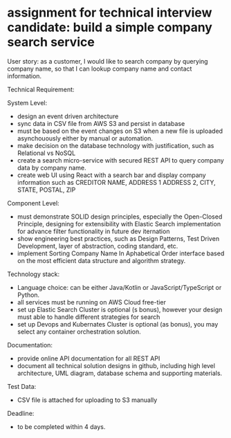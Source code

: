 #  assignment for technical interview candidate: build a simple company search service

User story: as a customer, I would like to search company by querying company name, so that I can lookup company name and contact information.

Technical Requirement:

System Level:
* design an event driven architecture
* sync data in CSV file from AWS S3 and persist in database
* must be based on the event changes on S3 when a new file is uploaded asynchouously either by manual or automation. 
* make decision on the database technology with justification, such as Relational vs NoSQL
* create a search micro-service with secured REST API to query company data by company name.
* create web UI using React with a search bar and display company information such as CREDITOR NAME, ADDRESS 1 ADDRESS 2, CITY, STATE, POSTAL, ZIP

Component Level:
* must demonstrate SOLID design principles, especially the Open-Closed Principle, designing for extensibility with Elastic Search implementation for advance filter functionality in future dev iternation
* show engineering best practices, such as Design Patterns, Test Driven Development, layer of abstraction, coding standard, etc.
* implement Sorting Company Name In Aphabetical Order interface based on the most efficient data structure and algorithm strategy.

Technology stack:
* Language choice: can be either Java/Kotlin or JavaScript/TypeScript or Python.
* all services must be running on AWS Cloud free-tier
* set up Elastic Search Cluster is optional (s bonus), however your design must able to handle different strategies for search
* set up Devops and Kubernates Cluster is optional (as bonus), you may select any container orchestration solution.

Documentation:
* provide online API documentation for all REST API
* document all technical solution designs in github, including high level architecture, UML diagram, database schema and supporting materials.

Test Data: 
* CSV file is attached for uploading to S3 manually

Deadline: 
* to be completed within 4 days. 
